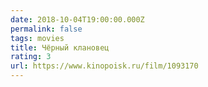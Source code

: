 ```yaml
---
date: 2018-10-04T19:00:00.000Z
permalink: false
tags: movies
title: Чёрный клановец
rating: 3
url: https://www.kinopoisk.ru/film/1093170
---
```

